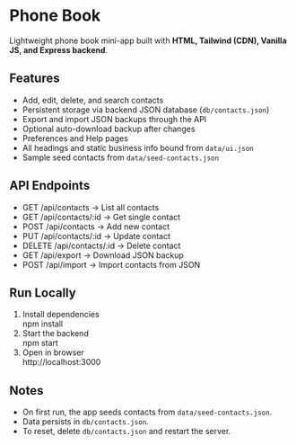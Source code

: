 # Phone Book

Lightweight phone book mini-app built with **HTML, Tailwind (CDN), Vanilla JS, and Express backend**.

## Features
- Add, edit, delete, and search contacts
- Persistent storage via backend JSON database (`db/contacts.json`)
- Export and import JSON backups through the API
- Optional auto-download backup after changes
- Preferences and Help pages
- All headings and static business info bound from `data/ui.json`
- Sample seed contacts from `data/seed-contacts.json`

## API Endpoints
- GET /api/contacts → List all contacts
- GET /api/contacts/:id → Get single contact
- POST /api/contacts → Add new contact
- PUT /api/contacts/:id → Update contact
- DELETE /api/contacts/:id → Delete contact
- GET /api/export → Download JSON backup
- POST /api/import → Import contacts from JSON

## Run Locally
1. Install dependencies  
   npm install
2. Start the backend  
   npm start
3. Open in browser  
   http://localhost:3000

## Notes
- On first run, the app seeds contacts from `data/seed-contacts.json`.
- Data persists in `db/contacts.json`.
- To reset, delete `db/contacts.json` and restart the server.
